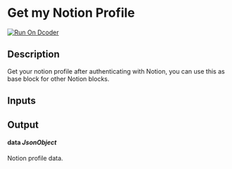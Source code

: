 # Get my Notion Profile
[![Run On Dcoder](https://static-content.dcoder.tech/dcoder-assets/run-on-dcoder.svg)](https://code.dcoder.tech/files/project/619ffc0594b3ec868d187aa6)

## Description
Get your notion profile after authenticating with Notion, you can use this as base block for other Notion blocks.

## Inputs

## Output
#### **data**  *JsonObject*
Notion profile data.

